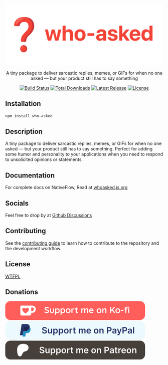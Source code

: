 <div align="center">

  <img src="./assets/display-name.svg" alt="Display Name">

  <p>

  A tiny package to deliver sarcastic replies, memes, or GIFs for when no one asked — but your product still has to say something

  </p>

  <p align="center">
    <a href="https://github.com/mathdebate09/who-asked/actions"><img src="https://github.com/mathdebate09/who-asked/actions/workflows/ci.yml/badge.svg" alt="Build Status"></a>
    <a href="https://www.npmjs.com/package/who-asked"><img src="https://img.shields.io/npm/dt/who-asked.svg" alt="Total Downloads"></a>
    <a href="https://github.com/who-asked/who-asked/releases"><img src="https://img.shields.io/npm/v/who-asked.svg" alt="Latest Release"></a>
    <a href="https://github.com/who-asked/who-asked/blob/master/LICENSE"><img src="https://img.shields.io/npm/l/who-asked.svg" alt="License"></a>
  </p>

</div>

## Installation

```bash
npm install who-asked
```

<!-- ...existing code... -->
## Description

A tiny package to deliver sarcastic replies, memes, or GIFs for when no one asked — but your product still has to say something. Perfect for adding some humor and personality to your applications when you need to respond to unsolicited opinions or statements.

## Documentation

For complete docs on NativeFlow, Read at [whoasked.js.org](https://whoasked.js.org)

## Socials

Feel free to drop by at [Github Discussions](https://github.com/mathdebate09/who-asked/discussions)

## Contributing

See the [contributing guide](CONTRIBUTING.md) to learn how to contribute to the repository and the development workflow.

## License

[WTFPL](LICENSE.md)

## Donations

[![ko-fi](./assets/badges/kofi.svg)](https://ko-fi.com/Z8Z113CQW5)
[![paypal](./assets/badges/paypal.svg)](https://www.paypal.me/jayowiee/)
[![patreon](./assets/badges/patreon.svg)](https://patreon.com/nativeflow)
